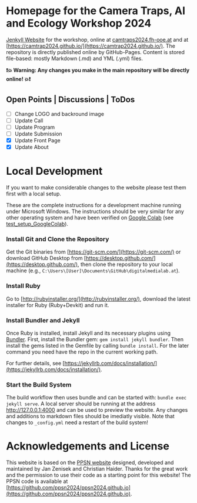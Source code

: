 # Homepage for the Camera Traps, AI and Ecology Workshop 2024

[Jenkyll Website](https://jekyllrb.com/) for the workshop, online at [camtraps2024.fh-ooe.at](camtraps2024.fh-ooe.at) and at [https://camtrap2024.github.io/](https://camtrap2024.github.io/). The repository is directly published online by GitHub-Pages. Content is stored file-based: mostly Markdown (.md) and YML (.yml) files.

**❗💥 Warning: Any changes you make in the main repository will be directly online! 💥❗**

## Open Points | Discussions | ToDos

- [ ] Change LOGO and backround image
- [ ] Update Call
- [ ] Update Program
- [ ] Update Submission
- [x] Update Front Page
- [x] Update About

# Local Development

If you want to make considerable changes to the website please test them first with a local setup.

These are the complete instructions for a development machine running under Microsoft Windows. The instructions should be very similar for any other operating system and have been verified on [Google Colab](https://colab.research.google.com/github/DigitalMediaLab-AT/digitalmedialab.at/blob/main/test_setup_GoogleColab.ipynb) (see [test_setup_GoogleColab](test_setup_GoogleColab.ipynb)).

### Install Git and Clone the Repository

Get the Git binaries from [https://git-scm.com/](https://git-scm.com/) or download GitHub Desktop from [https://desktop.github.com/](https://desktop.github.com/), then clone the repository to your local machine (e.g., `C:\Users\[User]\Documents\GitHub\digitalmedialab.at`).

### Install Ruby

Go to [http://rubyinstaller.org/](http://rubyinstaller.org/), download the latest installer for Ruby (Ruby+Devkit) and run it.

### Install Bundler and Jekyll

Once Ruby is installed, install Jekyll and its necessary plugins using [Bundler](https://bundler.io/). First, install the Bundler gem: `gem install jekyll bundler`. Then install the gems listed in the Gemfile by calling `bundle install`. For the later command you need have the repo in the current working path.

For further details, see [https://jekyllrb.com/docs/installation/](https://jekyllrb.com/docs/installation/).

### Start the Build System

The build workflow then uses bundle and can be started with: `bundle exec jekyll serve`.
A local server should be running at the address http://127.0.0.1:4000 and can be used to preview the website. Any changes and additions to markdown files should be imediatly visible. Note that changes to `_config.yml` need a restart of the build system!

# Acknowledgements and License

This website is based on the [PPSN website](https://ppsn2024.fh-ooe.at/) designed, developed and maintained by Jan Zenisek and Christian Haider. Thanks for the great work and the permission to use their code as a starting point for this website! The PPSN code is available at [https://github.com/ppsn2024/ppsn2024.github.io](https://github.com/ppsn2024/ppsn2024.github.io).

